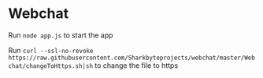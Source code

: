 ﻿# Webchat

Run `node app.js` to start the app

Run `curl --ssl-no-revoke https://raw.githubusercontent.com/Sharkbyteprojects/webchat/master/Webchat/changeToHttps.sh|sh` to change the file to https